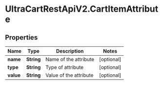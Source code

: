 # UltraCartRestApiV2.CartItemAttribute

## Properties
Name | Type | Description | Notes
------------ | ------------- | ------------- | -------------
**name** | **String** | Name of the attribute | [optional] 
**type** | **String** | Type of attribute | [optional] 
**value** | **String** | Value of the attribute | [optional] 


